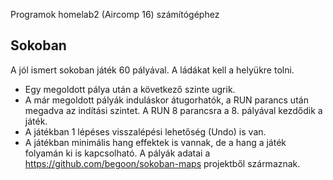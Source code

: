 Programok homelab2 (Aircomp 16) számítógéphez

## Sokoban
A jól ismert sokoban játék 60 pályával. A ládákat kell a helyükre tolni.
- Egy megoldott pálya után a következő szinte ugrik.
- A már megoldott pályák induláskor átugorhatók, a RUN parancs után megadva az indítási szintet. A RUN 8 parancsra a 8. pályával kezdődik a játék.
- A játékban 1 lépéses visszalépési lehetőség (Undo) is van. 
- A játékban minimális hang effektek is vannak, de a hang a játék folyamán ki is kapcsolható.
A pályák adatai a https://github.com/begoon/sokoban-maps projektből származnak.
